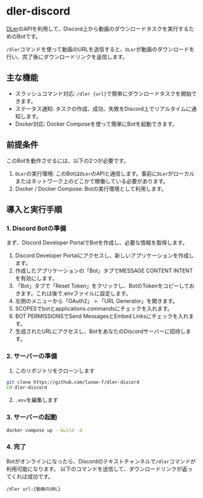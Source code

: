 # dler-discord

[DLer](https://github.com/lunae-f/dler)のAPIを利用して、Discord上から動画のダウンロードタスクを実行するためのBotです。

`/dler`コマンドを使って動画のURLを送信すると、`DLer`が動画のダウンロードを行い、完了後にダウンロードリンクを返信します。

## 主な機能

- スラッシュコマンド対応: `/dler {url}`で簡単にダウンロードタスクを開始できます。
- ステータス通知: タスクの作成、成功、失敗をDiscord上でリアルタイムに通知します。
- Docker対応: Docker Composeを使って簡単にBotを起動できます。

## 前提条件

このBotを動作させるには、以下の2つが必要です。

1. `DLer`の実行環境: このBotは`DLer`のAPIと通信します。事前に`DLer`がローカルまたはネットワーク上のどこかで稼働している必要があります。
2. Docker / Docker Compose: Botの実行環境として利用します。

## 導入と実行手順

### 1. Discord Botの準備

まず、Discord Developer PortalでBotを作成し、必要な情報を取得します。

1. Discord Developer Portalにアクセスし、新しいアプリケーションを作成します。
2. 作成したアプリケーションの「Bot」タブでMESSAGE CONTENT INTENTを有効にします。
3. 「Bot」タブで「Reset Token」をクリックし、BotのTokenをコピーしておきます。これは後で.envファイルに設定します。
4. 左側のメニューから「OAuth2」 > 「URL Generator」を開きます。
5. SCOPESでbotとapplications.commandsにチェックを入れます。
6. BOT PERMISSIONSでSend MessagesとEmbed Linksにチェックを入れます。
7. 生成されたURLにアクセスし、BotをあなたのDiscordサーバーに招待します。

### 2. サーバーの準備

1. このリポジトリをクローンします
```sh
git clone https://github.com/lunae-f/dler-discord
cd dler-discord
```
2. `.env`を編集します

### 3. サーバーの起動
```sh
docker compose up --build -d
```

### 4. 完了

Botがオンラインになったら、Discordのテキストチャンネルで`/dler`コマンドが利用可能になります。
以下のコマンドを送信して、ダウンロードリンクが返ってくれば成功です。
```
/dler url:{動画のURL}
```

